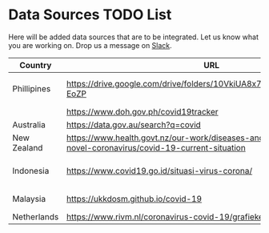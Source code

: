 # Data Sources TODO List

Here will be added data sources that are to be integrated. Let us know what you are working on. Drop us a message on [Slack](https://join.slack.com/t/covid19datahub/shared_invite/zt-dld2grt2-vmso7HkI8yFabW5R_mAZJw).

| Country        | URL                                                                      | Format | Comment                                          | Who                       |
| -------------- | ------------------------------------------------------------------------ |:------:| ------------------------------------------------ | ------------------------------------------------ |
| Phillipines    | https://drive.google.com/drive/folders/10VkiUA8x7TS2jkibhSZK1gmWxFM-EoZP | xlsx   | Found this drive as link to data from gov.ph.    |  |
|                | https://www.doh.gov.ph/covid19tracker                                    | ?      |                                                  |                                                  |
| Australia      | https://data.gov.au/search?q=covid                                       | csv    |                                                  |                                                  |
| New Zealand    | https://www.health.govt.nz/our-work/diseases-and-conditions/covid-19-novel-coronavirus/covid-19-current-situation | xlsx |           |           |
| Indonesia      | https://www.covid19.go.id/situasi-virus-corona/                          | ?      | inspect (search "statistik" in devtools:network) |  |
| Malaysia       | https://ukkdosm.github.io/covid-19                                       | ?      | inspect ("batchedDataV2")                        |                         |
| Netherlands    | https://www.rivm.nl/coronavirus-covid-19/grafieken                       | csv    |                                                  |                                                  |
